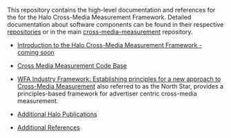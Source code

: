 This repository contains the high-level documentation and references for the for
the Halo Cross-Media Measurement Framework. Detailed documentation about
software components can be found in their respective
[repositories](https://github.com/orgs/world-federation-of-advertisers/repositories)
or in the main
[cross-media-measurement](https://github.com/world-federation-of-advertisers/cross-media-measurement)
repository.

*   [Introduction to the Halo Cross-Media Measurement Framework - coming soon]()

*   [Cross Media Measurement Code Base](https://github.com/world-federation-of-advertisers/cross-media-measurement)

*   [WFA Industry Framework: Establishing principles for a new approach to
    Cross-Media
    Measurement](https://wfanet.org/l/library/download/urn:uuid:ea16e189-7592-416e-be8e-063bd674de9e/wfa+industry+framework+for+xmm.pdf)
    also referred to as the North Star, provides a principles-based framework
    for advertiser centric cross-media measurement.

*   [Additional Halo Publications](publications)

*   [Additional References](references)
